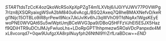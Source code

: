 $START$tdsTzCcK4ozQkoWcRSoXpXpPZgT4m1LXVbj6/iJ0iYVJWV77P0VWPg7rIzn8jXSQRyaixgWSvA2bM840u6vAcgL/BSQ2Axeq7Q8heBMAXNefvD/keRgl1Nijc15OTBLo9iR8yrPewI9Ncx7JklJvIKv6hJ3qWVhO9TfdNqAx1WgsKEyEwoPNE0WVQAt6Su5wlWptUmjBCeWVG3pa9/DBoQ5HFFzVJhEl5ESJX5Hazf9QDiHTR9uDCtJMJyFwIuoLhs+LDoRpGPT1hhpmezw5ROaVDcPanpxdx4MxL8vcorqd7+0qw9UufgzXA8rpINuyfph26NtNI9YrZrfLraBDcw==$END$